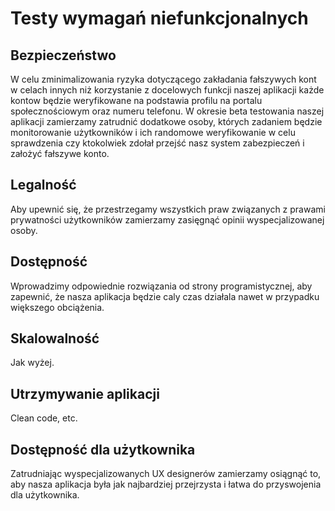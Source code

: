 # Testy wymagań niefunkcjonalnych

## Bezpieczeństwo

W celu zminimalizowania ryzyka dotyczącego zakładania fałszywych kont w celach innych niż korzystanie z docelowych funkcji naszej aplikacji każde kontow będzie weryfikowane na podstawia profilu na portalu społecznościowym oraz numeru telefonu. W okresie beta testowania naszej aplikacji zamierzamy zatrudnić dodatkowe osoby, których zadaniem będzie monitorowanie użytkowników i ich randomowe weryfikowanie w celu sprawdzenia czy ktokolwiek zdołał przejść nasz system zabezpieczeń i założyć fałszywe konto.

## Legalność

Aby upewnić się, że przestrzegamy wszystkich praw związanych z prawami prywatności użytkowników zamierzamy zasięgnąć opinii wyspecjalizowanej osoby.

## Dostępność

Wprowadzimy odpowiednie rozwiązania od strony programistycznej, aby zapewnić, że nasza aplikacja będzie caly czas działala nawet w przypadku większego obciążenia.

## Skalowalność

Jak wyżej.

## Utrzymywanie aplikacji

Clean code, etc.

## Dostępność dla użytkownika

Zatrudniając wyspecjalizowanych UX designerów zamierzamy osiągnąć to, aby nasza aplikacja była jak najbardziej przejrzysta i łatwa do przyswojenia dla użytkownika.
